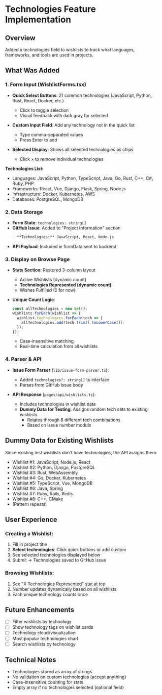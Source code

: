 # Technologies Feature Implementation

## Overview
Added a technologies field to wishlists to track what languages, frameworks, and tools are used in projects.

## What Was Added

### 1. Form Input (WishlistForms.tsx)
- **Quick Select Buttons**: 21 common technologies (JavaScript, Python, Rust, React, Docker, etc.)
  - Click to toggle selection
  - Visual feedback with dark gray for selected
  
- **Custom Input Field**: Add any technology not in the quick list
  - Type comma-separated values
  - Press Enter to add
  
- **Selected Display**: Shows all selected technologies as chips
  - Click × to remove individual technologies
  
**Technologies List:**
- Languages: JavaScript, Python, TypeScript, Java, Go, Rust, C++, C#, Ruby, PHP
- Frameworks: React, Vue, Django, Flask, Spring, Node.js
- Infrastructure: Docker, Kubernetes, AWS
- Databases: PostgreSQL, MongoDB

### 2. Data Storage
- **Form State**: `technologies: string[]`
- **GitHub Issue**: Added to "Project Information" section
  ```markdown
  - **Technologies:** JavaScript, React, Node.js
  ```
- **API Payload**: Included in formData sent to backend

### 3. Display on Browse Page
- **Stats Section**: Restored 3-column layout
  - Active Wishlists (dynamic count)
  - **Technologies Represented (dynamic count)**
  - Wishes Fulfilled (0 for now)

- **Unique Count Logic**:
  ```javascript
  const allTechnologies = new Set();
  wishlists.forEach(wishlist => {
    wishlist.technologies.forEach(tech => {
      allTechnologies.add(tech.trim().toLowerCase());
    });
  });
  ```
  - Case-insensitive matching
  - Real-time calculation from all wishlists

### 4. Parser & API
- **Issue Form Parser** (`lib/issue-form-parser.ts`):
  - Added `technologies?: string[]` to interface
  - Parses from GitHub issue body

- **API Response** (`pages/api/wishlists.ts`):
  - Includes technologies in wishlist data
  - **Dummy Data for Testing**: Assigns random tech sets to existing wishlists
    - Rotates through 8 different tech combinations
    - Based on issue number modulo

## Dummy Data for Existing Wishlists
Since existing test wishlists don't have technologies, the API assigns them:
- Wishlist #1: JavaScript, Node.js, React
- Wishlist #2: Python, Django, PostgreSQL  
- Wishlist #3: Rust, WebAssembly
- Wishlist #4: Go, Docker, Kubernetes
- Wishlist #5: TypeScript, Vue, MongoDB
- Wishlist #6: Java, Spring
- Wishlist #7: Ruby, Rails, Redis
- Wishlist #8: C++, CMake
- (Pattern repeats)

## User Experience

### Creating a Wishlist:
1. Fill in project title
2. **Select technologies**: Click quick buttons or add custom
3. See selected technologies displayed below
4. Submit → Technologies saved to GitHub issue

### Browsing Wishlists:
1. See "X Technologies Represented" stat at top
2. Number updates dynamically based on all wishlists
3. Each unique technology counts once

## Future Enhancements
- [ ] Filter wishlists by technology
- [ ] Show technology tags on wishlist cards
- [ ] Technology cloud/visualization
- [ ] Most popular technologies chart
- [ ] Search wishlists by technology

## Technical Notes
- Technologies stored as array of strings
- No validation on custom technologies (accept anything)
- Case-insensitive counting for stats
- Empty array if no technologies selected (optional field)
